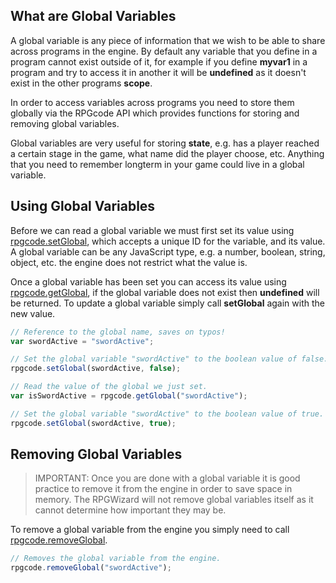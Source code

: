 ## What are Global Variables
A global variable is any piece of information that we wish to be able to share across programs in the engine. By default any variable that you define in a program cannot exist outside of it, for example if you define **myvar1** in a program and try to access it in another it will be **undefined** as it doesn't exist in the other programs **scope**.

In order to access variables across programs you need to store them globally via the RPGcode API which provides functions for storing and removing global variables.

Global variables are very useful for storing **state**, e.g. has a player reached a certain stage in the game, what name did the player choose, etc. Anything that you need to remember longterm in your game could live in a global variable.

## Using Global Variables
Before we can read a global variable we must first set its value using <a href="Global_.html#setGlobal" target="_blank">rpgcode.setGlobal</a>, which accepts a unique ID for the variable, and its value. A global variable can be any JavaScript type, e.g. a number, boolean, string, object, etc. the engine does not restrict what the value is.

Once a global variable has been set you can access its value using <a href="Global_.html#getGlobal" target="_blank">rpgcode.getGlobal</a>, if the global variable does not exist then **undefined** will be returned. To update a global variable simply call **setGlobal** again with the new value.

```javascript
// Reference to the global name, saves on typos!
var swordActive = "swordActive";

// Set the global variable "swordActive" to the boolean value of false.
rpgcode.setGlobal(swordActive, false);

// Read the value of the global we just set.
var isSwordActive = rpgcode.getGlobal("swordActive");

// Set the global variable "swordActive" to the boolean value of true.
rpgcode.setGlobal(swordActive, true);
```

## Removing Global Variables
> IMPORTANT: Once you are done with a global variable it is good practice to remove it from the engine in order to save space in memory. The RPGWizard will not remove global variables itself as it cannot determine how important they may be.

To remove a global variable from the engine you simply need to call <a href="Global_.html#removeGlobal" target="_blank">rpgcode.removeGlobal</a>.

```javascript
// Removes the global variable from the engine.
rpgcode.removeGlobal("swordActive");
```
